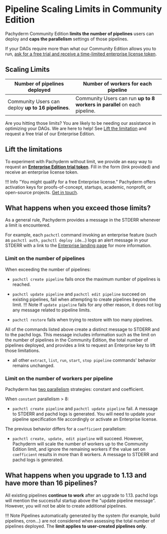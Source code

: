 # Pipeline Scaling Limits in Community Edition

Pachyderm Community Edition **limits the number of pipelines** users can deploy and **caps the parallelism** settings of those pipelines.  

If your DAGs require more than what our Community Edition allows you to run, [ask for a free trial and receive a time-limited enterprise license token](http://pachdm.com/enterprise). 

## Scaling Limits

|**Number of pipelines** deployed| **Number of workers** for each pipeline|
|------|------|
|Community Users can deploy **up to 16 pipelines**.| Community Users can run **up to 8 workers in parallel** on each pipeline.|

Are you hitting those limits? You are likely to be needing our assistance in optimizing your DAGs. We are here to help! See [Lift the limitation](#lift-the-limitation) and request a free trial of our Enterprise Edition.

## Lift the limitations

To experiment with Pachyderm without limit, we provide an easy way to request an [**Enterprise Edition trial token**](http://pachdm.com/enterprise). Fill in the form (link provided) and receive an enterprise license token.

!!! Info "You might qualify for a free Enterprise license." 
    Pachyderm offers activation keys for proofs-of-concept, startups, academic, nonprofit, or open-source projects. [Get in touch](http://pachdm.com/enterprise). 

## What happens when you exceed those limits?

As a general rule, Pachyderm provides a message in the STDERR whenever a limit is encountered.

For example, each `pachctl` command invoking an enterprise feature (such as `pachctl auth,` `pachctl deploy ide`...) logs an alert message in your STDERR with a link to the [Enterprise landing page](https://docs.pachyderm.com/latest/enterprise/) for more information. 

### Limit on the number of pipelines
When exceeding the number of pipelines:

- `pachctl create pipeline` fails once the maximum number of pipelines is reached.

- `pachctl update pipeline`  and `pachctl edit pipeline` succeed on existing pipelines, fail when attempting to create pipelines beyond the limit. 
!!! Note
    If `update pipeline` fails for any other reason, it does not log any message related to pipeline limits.

- `pachctl restore` fails when trying to restore with too many pipelines. 

All of the commands listed above create a distinct message to STDERR and to the pachd logs. This message includes information such as the limit on the number of pipelines in the Community Edition, the total number of pipelines deployed, and provides a link to request an Enterprise key to lift those limitations.

- all other `extract`, `list`, `run`, `start`, `stop pipeline` commands' behavior remains unchanged.

### Limit on the number of workers per pipeline
Pachyderm has [two parallelism](https://docs.pachyderm.com/latest/reference/pipeline_spec/#parallelism-spec-optional) strategies: constant and coefficient.

When `constant` parallelism > 8: 

- `pachctl create pipeline` and `pachctl update pipeline` fail. A message to STDERR and pachd logs is generated. You will need to update your pipeline specification file accordingly or activate an Enterprise license.

The previous behavior differs for a `coefficient` parallelism:

- `pachctl create, update, edit pipeline` will succeed. However, Pachyderm will scale the number of workers up to the Community Edition limit, and ignore the remaining workers if the value set on `coefficient` results in more than 8 workers.  A message to STDERR and pachd logs is generated.

## What happens when you upgrade to 1.13 and have more than 16 pipelines?
All existing pipelines **continue to work** after an upgrade to 1.13. pachd logs will mention the successful startup above the "update pipeline message". However, you will not be able to create additional pipelines.

!!! Note
    Pipelines automatically generated by the system (for example, build pipelines, cron...) are not considered when assessing the total number of pipelines deployed. The **limit applies to user-created pipelines only**. 